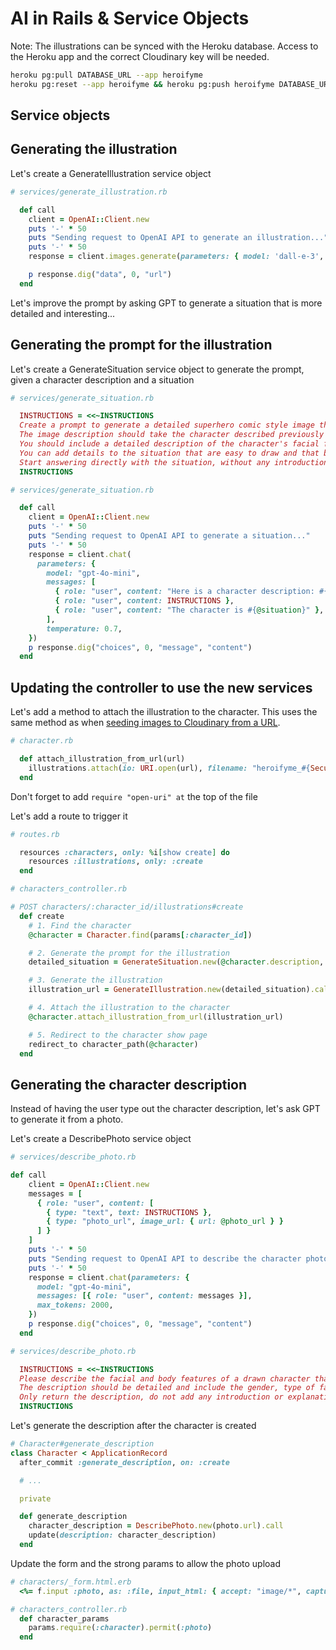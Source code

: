 # AI in Rails & Service Objects

Note: The illustrations can be synced with the Heroku database. Access to the Heroku app and the correct Cloudinary key will be needed.
```bash
heroku pg:pull DATABASE_URL --app heroifyme
heroku pg:reset --app heroifyme && heroku pg:push heroifyme DATABASE_URL --app heroifyme
```



## Service objects



## Generating the illustration

Let's create a GenerateIllustration service object

```rb
# services/generate_illustration.rb

  def call
    client = OpenAI::Client.new
    puts '-' * 50
    puts "Sending request to OpenAI API to generate an illustration..."
    puts '-' * 50
    response = client.images.generate(parameters: { model: 'dall-e-3', prompt: @situation })

    p response.dig("data", 0, "url")
  end
```


Let's improve the prompt by asking GPT to generate a situation that is more detailed and interesting...



## Generating the prompt for the illustration

Let's create a GenerateSituation service object to generate the prompt, given a character description and a situation


```rb
# services/generate_situation.rb

  INSTRUCTIONS = <<~INSTRUCTIONS
  Create a prompt to generate a detailed superhero comic style image that illustrates the situation in the next message.
  The image description should take the character described previously and make it the main protagonist of the image as a superhero.
  You should include a detailed description of the character's facial features so that it can be drawn accurately.
  You can add details to the situation that are easy to draw and that build on the original situation to make it more interesting or fun.
  Start answering directly with the situation, without any introduction or explanation.
  INSTRUCTIONS
```


```rb
# services/generate_situation.rb

  def call
    client = OpenAI::Client.new
    puts '-' * 50
    puts "Sending request to OpenAI API to generate a situation..."
    puts '-' * 50
    response = client.chat(
      parameters: {
        model: "gpt-4o-mini",
        messages: [
          { role: "user", content: "Here is a character description: #{@character_description}"},
          { role: "user", content: INSTRUCTIONS },
          { role: "user", content: "The character is #{@situation}" },
        ],
        temperature: 0.7,
    })
    p response.dig("choices", 0, "message", "content")
  end
```



## Updating the controller to use the new services

Let's add a method to attach the illustration to the character. This uses the same method as when [seeding images to Cloudinary from a URL](https://kitt.lewagon.com/camps/1885/lectures/content/lectures/rails/hosting-image-upload/index.html?title=Hosting+%26+Image+Upload#/5/8).

```rb
# character.rb

  def attach_illustration_from_url(url)
    illustrations.attach(io: URI.open(url), filename: "heroifyme_#{SecureRandom.hex(8)}.png")
  end
```

Don't forget to add `require "open-uri" at` the top of the file


Let's add a route to trigger it

```rb
# routes.rb

  resources :characters, only: %i[show create] do
    resources :illustrations, only: :create
  end
```


```rb
# characters_controller.rb

# POST characters/:character_id/illustrations#create
  def create
    # 1. Find the character
    @character = Character.find(params[:character_id])

    # 2. Generate the prompt for the illustration
    detailed_situation = GenerateSituation.new(@character.description, params[:situation]).call

    # 3. Generate the illustration
    illustration_url = GenerateIllustration.new(detailed_situation).call

    # 4. Attach the illustration to the character
    @character.attach_illustration_from_url(illustration_url)

    # 5. Redirect to the character show page
    redirect_to character_path(@character)
  end
```


## Generating the character description

Instead of having the user type out the character description, let's ask GPT to generate it from a photo.


Let's create a DescribePhoto service object

```rb
# services/describe_photo.rb

def call
    client = OpenAI::Client.new
    messages = [
      { role: "user", content: [
        { type: "text", text: INSTRUCTIONS },
        { type: "photo_url", image_url: { url: @photo_url } }
      ] }
    ]
    puts '-' * 50
    puts "Sending request to OpenAI API to describe the character photo..."
    puts '-' * 50
    response = client.chat(parameters: {
      model: "gpt-4o-mini",
      messages: [{ role: "user", content: messages }],
      max_tokens: 2000,
    })
    p response.dig("choices", 0, "message", "content")
  end
```


```rb
# services/describe_photo.rb

  INSTRUCTIONS = <<~INSTRUCTIONS
  Please describe the facial and body features of a drawn character that looks like the person in the photo.
  The description should be detailed and include the gender, type of facial hair, ethnicity and other facial features.
  Only return the description, do not add any introduction or explanations to your answer.
  INSTRUCTIONS
```


Let's generate the description after the character is created

```rb
# Character#generate_description
class Character < ApplicationRecord
  after_commit :generate_description, on: :create

  # ...

  private

  def generate_description
    character_description = DescribePhoto.new(photo.url).call
    update(description: character_description)
  end
```


Update the form and the strong params to allow the photo upload

```rb
# characters/_form.html.erb
  <%= f.input :photo, as: :file, input_html: { accept: "image/*", capture: "camera" }, label: false %>
```

```rb
# characters_controller.rb
  def character_params
    params.require(:character).permit(:photo)
  end
```

